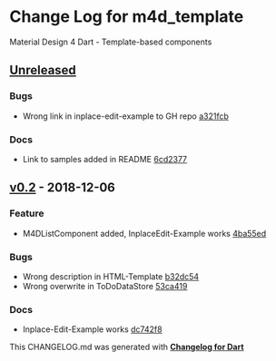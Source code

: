 # Change Log for m4d_template
Material Design 4 Dart - Template-based components

## [Unreleased](http://github.com/mikemitterer/m4d_template/compare/v0.2...HEAD)

### Bugs
* Wrong link in inplace-edit-example to GH repo [a321fcb](https://github.com/mikemitterer/m4d_template/commit/a321fcb8e04068367496ff0f7de5c50739c03c5d)

### Docs
* Link to samples added in README [6cd2377](https://github.com/mikemitterer/m4d_template/commit/6cd23773b85b45b1a3b380d232283fe630982c60)

## [v0.2](http://github.com/mikemitterer/m4d_template/compare/v0.1...v0.2) - 2018-12-06

### Feature
* M4DListComponent added, InplaceEdit-Example works [4ba55ed](https://github.com/mikemitterer/m4d_template/commit/4ba55edaee4db005b4b1f0befdf47a9ba8d5d6ed)

### Bugs
* Wrong description in HTML-Template [b32dc54](https://github.com/mikemitterer/m4d_template/commit/b32dc548908a291d2526c1a28a0e2eec562389bf)
* Wrong overwrite in ToDoDataStore [53ca419](https://github.com/mikemitterer/m4d_template/commit/53ca419400b631f961f4557e11709804481f782a)

### Docs
* Inplace-Edit-Example works [dc742f8](https://github.com/mikemitterer/m4d_template/commit/dc742f810890750c5ff4c1b524c2c6af06af7337)


This CHANGELOG.md was generated with [**Changelog for Dart**](https://pub.dartlang.org/packages/changelog)
